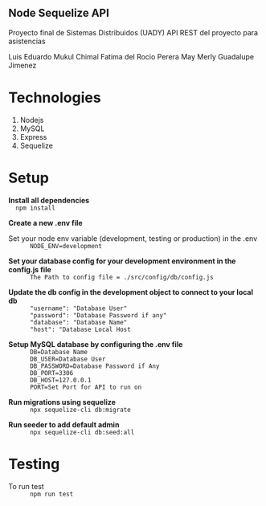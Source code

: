 ## Node Sequelize API

Proyecto final de Sistemas Distribuidos (UADY)
API REST del proyecto para asistencias

Luis Eduardo Mukul Chimal
Fatima del Rocio Perera May
Merly Guadalupe Jimenez

# Technologies

1. Nodejs
2. MySQL
3. Express
4. Sequelize

# Setup

**Install all dependencies**
<br>
`   npm install
  `
<br>

<!-- blank line -->

**Create a new .env file**

<!-- blank line -->

Set your node env variable (development, testing or production) in the .env\
 `       NODE_ENV=development
  `

<!-- blank line -->

**Set your database config for your development environment in the config.js file**\
 `       The Path to config file = ./src/config/db/config.js
  `

<!-- blank line -->

**Update the db config in the development object to connect to your local db**\
 `       "username": "Database User"
  `\
 `       "password": "Database Password if any"
  `\
 `       "database": "Database Name"
  `\
 `       "host": "Database Local Host
  `

<!-- blank line -->

**Setup MySQL database by configuring the .env file**\
 `       DB=Database Name
  `\
 `       DB_USER=Database User
  `\
 `       DB_PASSWORD=Database Password if Any
  `\
 `       DB_PORT=3306
  `\
 `       DB_HOST=127.0.0.1
  `\
 `       PORT=Set Port for API to run on
  `

<!-- blank line -->

**Run migrations using sequelize**\
 `       npx sequelize-cli db:migrate
  `

<!-- blank line -->

**Run seeder to add default admin**\
 `       npx sequelize-cli db:seed:all
  `

# Testing

To run test\
 `       npm run test
  `
